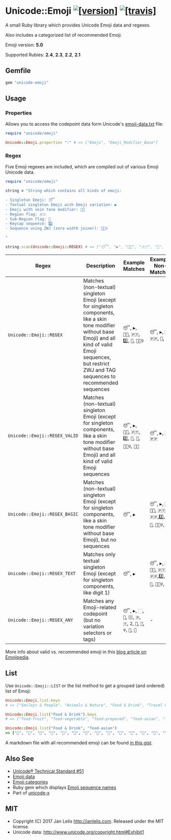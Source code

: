 # Unicode::Emoji [![[version]](https://badge.fury.io/rb/unicode-emoji.svg)](http://badge.fury.io/rb/unicode-emoji)  [![[travis]](https://travis-ci.org/janlelis/unicode-emoji.svg)](https://travis-ci.org/janlelis/unicode-emoji)

A small Ruby library which provides Unicode Emoji data and regexes.

Also includes a categorized list of recommended Emoji.

Emoji version: **5.0**

Supported Rubies: **2.4**, **2.3**, **2.2**, **2.1**

## Gemfile

```ruby
gem "unicode-emoji"
```

## Usage

### Properties

Allows you to access the codepoint data form Unicode's [emoji-data.txt](http://unicode.org/Public/emoji/5.0/emoji-data.txt) file:

```ruby
require "unicode/emoji"

Unicode::Emoji.properties "☝" # => ["Emoji", "Emoji_Modifier_Base"]
```

### Regex

Five Emoji regexes are included, which are compiled out of various Emoji Unicode data.

```ruby
require "unicode/emoji"

string = "String which contains all kinds of emoji:

- Singleton Emoji: 😴
- Textual singleton Emoji with Emoji variation: ▶️
- Emoji with skin tone modifier: 🛌🏽
- Region flag: 🇵🇹
- Sub-Region flag: 🏴󠁧󠁢󠁳󠁣󠁴󠁿
- Keycap sequence: 2️⃣
- Sequence using ZWJ (zero width joiner): 🤾🏽‍♀️

"

string.scan(Unicode::Emoji::REGEX) # => ["😴", "▶️", "🛌🏽", "🇵🇹", "🏴󠁧󠁢󠁳󠁣󠁴󠁿", "2️⃣", "🤾🏽‍♀️"]
```

Regex                         | Description | Example Matches | Example Non-Matches
------------------------------|-------------|-----------------|--------------------
`Unicode::Emoji::REGEX`       | Matches (non-textual) singleton Emoji (except for singleton components, like a skin tone modifier without base Emoji) and all kind of valid Emoji sequences, but restrict ZWJ and TAG sequences to recommended sequences | `😴`, `▶️`, `🛌🏽`, `🇵🇹`, `2️⃣`, `🏴󠁧󠁢󠁳󠁣󠁴󠁿`, `🤾🏽‍♀️` | `😴︎`, `▶`, `🏻`, `🇵🇵`, `🏴󠁧󠁢󠁡󠁧󠁢󠁿`, `🤠‍🤢`
`Unicode::Emoji::REGEX_VALID` | Matches (non-textual) singleton Emoji (except for singleton components, like a skin tone modifier without base Emoji) and all kind of valid Emoji sequences | `😴`, `▶️`, `🛌🏽`, `🇵🇹`, `2️⃣`, `🏴󠁧󠁢󠁳󠁣󠁴󠁿`, `🏴󠁧󠁢󠁡󠁧󠁢󠁿`, `🤾🏽‍♀️`, `🤠‍🤢` | `😴︎`, `▶`, `🏻`, `🇵🇵`
`Unicode::Emoji::REGEX_BASIC` | Matches (non-textual) singleton Emoji (except for singleton components, like a skin tone modifier without base Emoji), but no sequences | `😴`, `▶️` | `😴︎`, `▶`, `🏻`, `🛌🏽`, `🇵🇹`, `🇵🇵`,`2️⃣`, `🏴󠁧󠁢󠁳󠁣󠁴󠁿`, `🏴󠁧󠁢󠁡󠁧󠁢󠁿`, `🤾🏽‍♀️`, `🤠‍🤢`
`Unicode::Emoji::REGEX_TEXT`  | Matches only textual singleton Emoji (except for singleton components, like digit 1) | `😴︎`, `▶` | `😴`, `▶️`, `🏻`, `🛌🏽`, `🇵🇹`, `🇵🇵`,`2️⃣`, `🏴󠁧󠁢󠁳󠁣󠁴󠁿`, `🏴󠁧󠁢󠁡󠁧󠁢󠁿`, `🤾🏽‍♀️`, `🤠‍🤢`
`Unicode::Emoji::REGEX_ANY`   | Matches any Emoji-related codepoint (but no variation selectors or tags) | `😴`, `▶`, `🏻`, `🛌`, `🏽`, `🇵`, `🇹`, `2`, `🏴`, `🤾`, `♀`, `🤠`, `🤢` | -

More info about valid vs. recommended emoji in this [blog article on Emojipedia](http://blog.emojipedia.org/unicode-behind-the-curtain/).

## List

Use `Unicode::Emoji::LIST` or the list method to get a grouped (and ordered) list of Emoji:

```ruby
Unicode::Emoji.list.keys
# => ["Smileys & People", "Animals & Nature", "Food & Drink", "Travel & Places", "Activities", "Objects", "Symbols", "Flags"]

Unicode::Emoji.list("Food & Drink").keys
# => ["food-fruit", "food-vegetable", "food-prepared", "food-asian", "food-sweet", "drink", "dishware"]

Unicode::Emoji.list("Food & Drink", "food-asian")
=> ["🍱", "🍘", "🍙", "🍚", "🍛", "🍜", "🍝", "🍠", "🍢", "🍣", "🍤", "🍥", "🍡", "\u{1F95F}", "\u{1F960}", "\u{1F961}"]
```

A markdown file with all recommended emoji can be found [in this gist](https://gist.github.com/janlelis/72f9be1f0ecca07372c64cf13894b801).

## Also See

- [Unicode® Technical Standard #51](http://www.unicode.org/reports/tr51/proposed.html)
- [Emoji data](http://unicode.org/Public/emoji/5.0/)
- [Emoji categories](http://unicode.org/emoji/charts/emoji-ordering.html)
- Ruby gem which displays [Emoji sequence names](https://github.com/janlelis/unicode-sequence_name)
- Part of [unicode-x](https://github.com/janlelis/unicode-x)

## MIT

- Copyright (C) 2017 Jan Lelis <http://janlelis.com>. Released under the MIT license.
- Unicode data: http://www.unicode.org/copyright.html#Exhibit1

